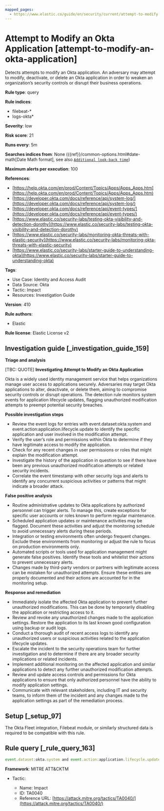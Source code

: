 ```yaml
---
mapped_pages:
  - https://www.elastic.co/guide/en/security/current/attempt-to-modify-an-okta-application.html
---
```


# Attempt to Modify an Okta Application [attempt-to-modify-an-okta-application]

Detects attempts to modify an Okta application. An adversary may attempt to modify, deactivate, or delete an Okta application in order to weaken an organization’s security controls or disrupt their business operations.

**Rule type**: query

**Rule indices**:

* filebeat-*
* logs-okta*

**Severity**: low

**Risk score**: 21

**Runs every**: 5m

**Searches indices from**: None ({{ref}}/common-options.html#date-math[Date Math format], see also [`Additional look-back time`](docs-content://solutions/security/detect-and-alert/create-detection-rule.md#rule-schedule))

**Maximum alerts per execution**: 100

**References**:

* [https://help.okta.com/en/prod/Content/Topics/Apps/Apps_Apps.htm](https://help.okta.com/en/prod/Content/Topics/Apps/Apps_Apps.htm)
* [https://developer.okta.com/docs/reference/api/system-log/](https://developer.okta.com/docs/reference/api/system-log/)
* [https://developer.okta.com/docs/reference/api/event-types/](https://developer.okta.com/docs/reference/api/event-types/)
* [https://www.elastic.co/security-labs/testing-okta-visibility-and-detection-dorothy](https://www.elastic.co/security-labs/testing-okta-visibility-and-detection-dorothy)
* [https://www.elastic.co/security-labs/monitoring-okta-threats-with-elastic-security](https://www.elastic.co/security-labs/monitoring-okta-threats-with-elastic-security)
* [https://www.elastic.co/security-labs/starter-guide-to-understanding-okta](https://www.elastic.co/security-labs/starter-guide-to-understanding-okta)

**Tags**:

* Use Case: Identity and Access Audit
* Data Source: Okta
* Tactic: Impact
* Resources: Investigation Guide

**Version**: 410

**Rule authors**:

* Elastic

**Rule license**: Elastic License v2

## Investigation guide [_investigation_guide_159]

**Triage and analysis**

[TBC: QUOTE]
**Investigating Attempt to Modify an Okta Application**

Okta is a widely used identity management service that helps organizations manage user access to applications securely. Adversaries may target Okta applications to alter, deactivate, or delete them, aiming to compromise security controls or disrupt operations. The detection rule monitors system events for application lifecycle updates, flagging unauthorized modification attempts to preempt potential security breaches.

**Possible investigation steps**

* Review the event logs for entries with event.dataset:okta.system and event.action:application.lifecycle.update to identify the specific application and user involved in the modification attempt.
* Verify the user’s role and permissions within Okta to determine if they have legitimate access to modify the application.
* Check for any recent changes in user permissions or roles that might explain the modification attempt.
* Investigate the history of the application in question to see if there have been any previous unauthorized modification attempts or related security incidents.
* Correlate the event timestamp with other security logs and alerts to identify any concurrent suspicious activities or patterns that might indicate a broader attack.

**False positive analysis**

* Routine administrative updates to Okta applications by authorized personnel can trigger alerts. To manage this, create exceptions for specific user accounts or roles known to perform regular maintenance.
* Scheduled application updates or maintenance activities may be flagged. Document these activities and adjust the monitoring schedule to avoid unnecessary alerts during these periods.
* Integration or testing environments often undergo frequent changes. Exclude these environments from monitoring or adjust the rule to focus on production environments only.
* Automated scripts or tools used for application management might generate false positives. Identify these tools and whitelist their actions to prevent unnecessary alerts.
* Changes made by third-party vendors or partners with legitimate access can be mistaken for unauthorized attempts. Ensure these entities are properly documented and their actions are accounted for in the monitoring setup.

**Response and remediation**

* Immediately isolate the affected Okta application to prevent further unauthorized modifications. This can be done by temporarily disabling the application or restricting access to it.
* Review and revoke any unauthorized changes made to the application settings. Restore the application to its last known good configuration using backup or audit logs.
* Conduct a thorough audit of recent access logs to identify any unauthorized users or suspicious activities related to the application lifecycle updates.
* Escalate the incident to the security operations team for further investigation and to determine if there are any broader security implications or related incidents.
* Implement additional monitoring on the affected application and similar applications to detect any further unauthorized modification attempts.
* Review and update access controls and permissions for Okta applications to ensure that only authorized personnel have the ability to modify application settings.
* Communicate with relevant stakeholders, including IT and security teams, to inform them of the incident and any changes made to the application settings as part of the remediation process.


## Setup [_setup_97]

The Okta Fleet integration, Filebeat module, or similarly structured data is required to be compatible with this rule.


## Rule query [_rule_query_163]

```js
event.dataset:okta.system and event.action:application.lifecycle.update
```

**Framework**: MITRE ATT&CKTM

* Tactic:

    * Name: Impact
    * ID: TA0040
    * Reference URL: [https://attack.mitre.org/tactics/TA0040/](https://attack.mitre.org/tactics/TA0040/)



